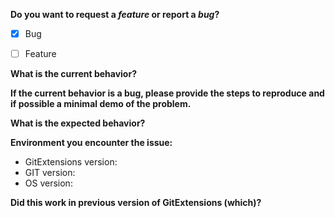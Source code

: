 **Do you want to request a *feature* or report a *bug*?**

-[x] Bug

-[ ] Feature

**What is the current behavior?**

**If the current behavior is a bug, please provide the steps to reproduce and if possible a minimal demo of the problem.**

**What is the expected behavior?**

**Environment you encounter the issue:**

- GitExtensions version:
- GIT version: 
- OS version: 

**Did this work in previous version of GitExtensions (which)?**
